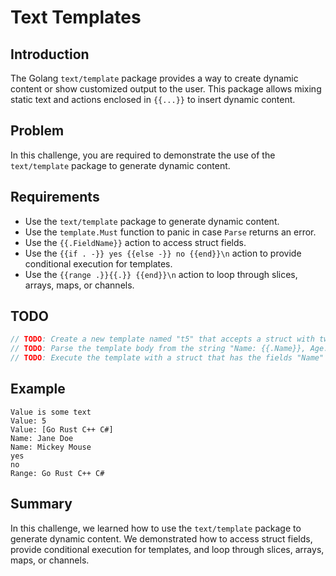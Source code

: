 # Text Templates

## Introduction

The Golang `text/template` package provides a way to create dynamic content or show customized output to the user. This package allows mixing static text and actions enclosed in `{{...}}` to insert dynamic content.

## Problem

In this challenge, you are required to demonstrate the use of the `text/template` package to generate dynamic content.

## Requirements

- Use the `text/template` package to generate dynamic content.
- Use the `template.Must` function to panic in case `Parse` returns an error.
- Use the `{{.FieldName}}` action to access struct fields.
- Use the `{{if . -}} yes {{else -}} no {{end}}\n` action to provide conditional execution for templates.
- Use the `{{range .}}{{.}} {{end}}\n` action to loop through slices, arrays, maps, or channels.

## TODO

```go
// TODO: Create a new template named "t5" that accepts a struct with two fields: "Name" and "Age".
// TODO: Parse the template body from the string "Name: {{.Name}}, Age: {{.Age}}\n".
// TODO: Execute the template with a struct that has the fields "Name" and "Age" set to "John" and 30, respectively.
```

## Example

```
Value is some text
Value: 5
Value: [Go Rust C++ C#]
Name: Jane Doe
Name: Mickey Mouse
yes
no
Range: Go Rust C++ C#
```

## Summary

In this challenge, we learned how to use the `text/template` package to generate dynamic content. We demonstrated how to access struct fields, provide conditional execution for templates, and loop through slices, arrays, maps, or channels.
